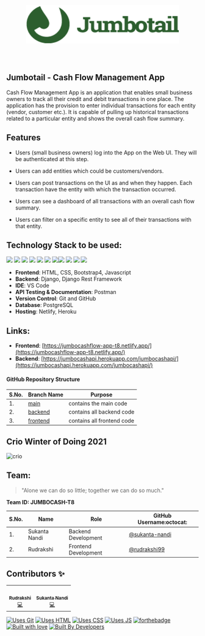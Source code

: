 <p align="center"> <img align="center" alt="jumbotail" src="https://github.com/Crio-Winter-of-Doing-2021/JUMBOCASH-T8/blob/frontend/src/assets/img/JumbotailLogo.png" height='100' width='400'></p>

<br /><br />

## Jumbotail - Cash Flow Management App

Cash Flow Management App is an application that enables small business owners to track all their credit and debit transactions in one place. The application has the provision to enter individual transactions for each entity (vendor, customer etc.). It is capable of pulling up historical transactions related to a particular entity and shows the overall cash flow summary.

## Features

- Users (small business owners) log into the App on the Web UI. They will be authenticated at this step.

- Users can add entities which could be customers/vendors.

- Users can post transactions on the UI as and when they happen. Each transaction have the entity with which the transaction occurred.

- Users can see a dashboard of all transactions with an overall cash flow summary.

- Users can filter on a specific entity to see all of their transactions with that entity.

## Technology Stack to be used:

<img src="https://img.shields.io/badge/html5%20-%23E34F26.svg?&style=for-the-badge&logo=html5&logoColor=white"/> <img src="https://img.shields.io/badge/css3%20-%231572B6.svg?&style=for-the-badge&logo=css3&logoColor=white"/> <img src="https://img.shields.io/badge/Bootstrap-563D7C?style=for-the-badge&logo=bootstrap&logoColor=white"/> <img src="https://img.shields.io/badge/python%20-%2314354C.svg?&style=for-the-badge&logo=python&logoColor=white"/> <img src="https://img.shields.io/badge/javascript%20-%23323330.svg?&style=for-the-badge&logo=javascript&logoColor=%23F7DF1E"/> <img src="https://img.shields.io/badge/django%20-%23092E20.svg?&style=for-the-badge&logo=django&logoColor=white"/>  <img src="https://img.shields.io/badge/markdown-%23000000.svg?&style=for-the-badge&logo=markdown&logoColor=white"/><img src="https://img.shields.io/badge/github%20-%23121011.svg?&style=for-the-badge&logo=github&logoColor=white"/> <img src="https://img.shields.io/badge/Netlify-00C7B7?style=for-the-badge&logo=netlify&logoColor=white"/> <img src="https://img.shields.io/badge/postgres-0B96B2?style=for-the-badge&logo=postgresql&logoColor=white"/> <img src="https://img.shields.io/badge/Heroku-430098?style=for-the-badge&logo=heroku&logoColor=white"/>


- **Frontend**: HTML, CSS, Bootstrap4, Javascript
- **Backend**: Django, Django Rest Framework
- **IDE**: VS Code
- **API Testing & Documentation**: Postman
- **Version Control**: Git and GitHub
- **Database**: PostgreSQL
- **Hosting**: Netlify, Heroku
## Links:

- **Frontend**: [https://jumbocashflow-app-t8.netlify.app/](https://jumbocashflow-app-t8.netlify.app/)
- **Backend**: [https://jumbocashapi.herokuapp.com/jumbocashapi/](https://jumbocashapi.herokuapp.com/jumbocashapi/)

#### GitHub Repository Structure

| S.No. | Branch Name | Purpose |
| --------------- | --------------- | --------------- |
| 1. | [main](https://github.com/Crio-Winter-of-Doing-2021/JUMBOCASH-T8/tree/main) | contains the main code  |
| 2. | [backend](https://github.com/Crio-Winter-of-Doing-2021/JUMBOCASH-T8/tree/backend) | contains all backend code |
| 3. | [frontend](https://github.com/Crio-Winter-of-Doing-2021/JUMBOCASH-T8/tree/frontend) | contains all frontend code |

## Crio Winter of Doing 2021

![crio](https://user-images.githubusercontent.com/55245862/112743082-cdd1e380-8fb1-11eb-9a29-8b26fddad81b.png)

## Team:

> "Alone we can do so little; together we can do so much."

**Team ID: JUMBOCASH-T8** 

| S.No. | Name | Role | GitHub Username:octocat: |
| --------------- | --------------- | --------------- | --------------- |
| 1. | Sukanta Nandi | Backend Development | [@sukanta-nandi](https://github.com/sukanta-nandi) |
| 2. | Rudrakshi | Frontend Development| [@rudrakshi99](https://github.com/rudrakshi99)  |


## Contributors ✨

<table>
  <tbody><tr>
    <td align="center"><a href="https://github.com/rudrakshi99"><img alt="" src="https://avatars.githubusercontent.com/rudrakshi99" width="100px;"><br><sub><b>Rudrakshi</b></sub></a><br><a href="https://github.com/Crio-Winter-of-Doing-2021/JUMBOCASH-T8/commits?author=rudrakshi99" title="Code">💻</a></td>
    <td align="center"><a href="https://github.com/sukanta-nandi"><img alt="" src="https://avatars.githubusercontent.com/sukanta-nandi" width="100px;"><br><sub><b>Sukanta Nandi</b></sub></a><br><a href="https://github.com/Crio-Winter-of-Doing-2021/JUMBOCASH-T8/commits?author=sukanta-nandi" title="Code">💻</a></td>
  </tr>
</tbody></table>

[![Uses Git](https://forthebadge.com/images/badges/uses-git.svg)](https://github.com/Crio-Winter-of-Doing-2021/JUMBOCASH-T8) [![Uses HTML](https://forthebadge.com/images/badges/uses-html.svg)](https://github.com/Crio-Winter-of-Doing-2021/JUMBOCASH-T8) [![Uses CSS](https://forthebadge.com/images/badges/uses-css.svg)](https://github.com/Crio-Winter-of-Doing-2021/JUMBOCASH-T8) [![Uses JS](https://forthebadge.com/images/badges/uses-js.svg)](https://github.com/Crio-Winter-of-Doing-2021/JUMBOCASH-T8)
[![forthebadge](https://forthebadge.com/images/badges/made-with-python.svg)](https://github.com/Crio-Winter-of-Doing-2021/JUMBOCASH-T8)
[![Built with love](https://forthebadge.com/images/badges/built-with-love.svg)](https://github.com/Crio-Winter-of-Doing-2021/JUMBOCASH-T8) [![Built By Developers](https://forthebadge.com/images/badges/built-by-developers.svg)](https://github.com/Crio-Winter-of-Doing-2021/JUMBOCASH-T8) 
